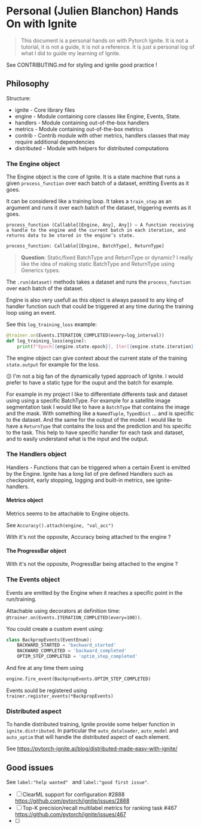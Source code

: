 # Personal (Julien Blanchon) Hands On with Ignite

> This document is a personal hands on with Pytorch Ignite. It is not a tutorial, it is not a guide, it is not a reference. It is just a personal log of what I did to guide my learning of Ignite.

See CONTRIBUTING.md for styling and ignite good practice !

## Philosophy

Structure:

- ignite - Core library files
- engine - Module containing core classes like Engine, Events, State.
- handlers - Module containing out-of-the-box handlers
- metrics - Module containing out-of-the-box metrics
- contrib - Contrib module with other metrics, handlers classes that may require additional dependencies
- distributed - Module with helpers for distributed computations

### The Engine object

The Engine object is the core of Ignite. It is a state machine that runs a given `process_function` over each batch of a dataset, emitting Events as it goes.

It can be considered like a training loop. It takes a `train_step` as an argument and runs it over each batch of the dataset, triggering events as it goes.

```raw
process_function (Callable[[Engine, Any], Any]) – A function receiving a handle to the engine and the current batch in each iteration, and returns data to be stored in the engine’s state.
```

```python
process_function: Callable[[Engine, BatchType], ReturnType]
```

> **Question**:
> Static/fixed BatchType and ReturnType or dynamic?
> I really like the idea of making static BatchType and ReturnType using Generics types.

The `.run(dataset)` methods takes a dataset and runs the `process_function` over each batch of the dataset.

Engine is also very usefull as this object is always passed to any king of handler function such that could be triggered at any time during the training loop using an event.

See this `log_training_loss` example:

```python
@trainer.on(Events.ITERATION_COMPLETED(every=log_interval))
def log_training_loss(engine):
    print(f"Epoch[{engine.state.epoch}], Iter[{engine.state.iteration}] Loss: {engine.state.output:.2f}")
```

The engine object can give context about the current state of the training `state.output` for example for the loss.

😕 I'm not a big fan of the dynamically typed approach of Ignite. I would prefer to have a static type for the ouput and the batch for example.

For example in my project I like to differentiate differents task and dataset using using a specific BatchType. For example for a satellite image segmentation task I would like to have a `BatchType` that contains the image and the mask. With something like a `NamedTuple`, `TypedDict` ... and is specific to the dataset.
And the same for the output of the model. I would like to have a `ReturnType` that contains the loss and the prediction and his specific to the task.
This help to have specific handler for each task and dataset, and to easily understand what is the input and the output.

### The Handlers object

Handlers - Functions that can be triggered when a certain Event is emitted by the Engine. Ignite has a long list of pre defined Handlers such as checkpoint, early stopping, logging and built-in metrics, see ignite-handlers.

#### Metrics object

Metrics seems to be attachable to Engine objects.

See `Accuracy().attach(engine, "val_acc")`

With it's not the opposite, Accuracy being attached to the engine ?

#### The ProgressBar object

With it's not the opposite, ProgressBar being attached to the engine ?

### The Events object

Events are emitted by the Engine when it reaches a specific point in the run/training.

Attachable using decorators at definition time:
`@trainer.on(Events.ITERATION_COMPLETED(every=100))`.

You could create a custom event using:
```python
class BackpropEvents(EventEnum):
    BACKWARD_STARTED = 'backward_started'
    BACKWARD_COMPLETED = 'backward_completed'
    OPTIM_STEP_COMPLETED = 'optim_step_completed'
```

And fire at any time them using

```python
engine.fire_event(BackpropEvents.OPTIM_STEP_COMPLETED)
```

Events sould be registered using `trainer.register_events(*BackpropEvents)`

### Distributed aspect

To handle distributed training, Ignite provide some helper function in `ignite.distributed`. In particular the `auto_dataloader`, `auto_model` and `auto_optim` that will handle the distributed aspect of each element.

See <https://pytorch-ignite.ai/blog/distributed-made-easy-with-ignite/>

## Good issues

See `label:"help wanted" ` and `label:"good first issue"`.

- [ ] ClearML support for configuration #2888 <https://github.com/pytorch/ignite/issues/2888>
- [ ] Top-K precision/recall multilabel metrics for ranking task #467 <https://github.com/pytorch/ignite/issues/467>
- [ ] 
